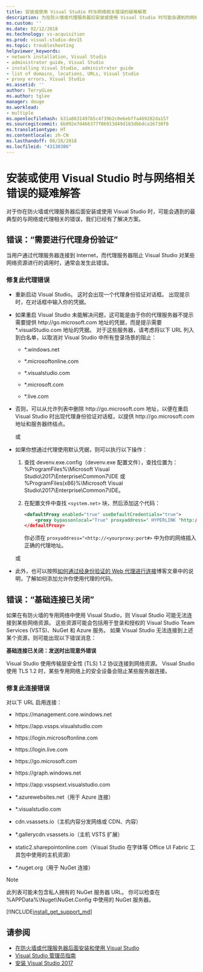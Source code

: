 ```yaml
---
title: 安装或使用 Visual Studio 时与网络相关错误的疑难解答
description: 为在防火墙或代理服务器后安装或使用 Visual Studio 时可能会遇到的网络或代理相关错误查找解决方案。
ms.custom: ''
ms.date: 02/12/2018
ms.technology: vs-acquisition
ms.prod: visual-studio-dev15
ms.topic: troubleshooting
helpviewer_keywords:
- network installation, Visual Studio
- administrator guide, Visual Studio
- installing Visual Studio, administrator guide
- list of domains, locations, URLs, Visual Studio
- proxy errors, Visual Studio
ms.assetid: ''
author: TerryGLee
ms.author: tglee
manager: douge
ms.workload:
- multiple
ms.openlocfilehash: b31a8631497b5c4f39b2c0e6ebffa469282da157
ms.sourcegitcommit: 6b092e7d466377f06913d49d183dbbdca16730f0
ms.translationtype: HT
ms.contentlocale: zh-CN
ms.lasthandoff: 08/28/2018
ms.locfileid: "43138386"
---
```

# <a name="troubleshooting-network-related-errors-when-you-install-or-use-visual-studio"></a>安装或使用 Visual Studio 时与网络相关错误的疑难解答

对于你在防火墙或代理服务器后面安装或使用 Visual Studio 时，可能会遇到的最典型的与网络或代理相关的错误，我们已经有了解决方案。

## <a name="error-proxy-authorization-required"></a>错误：“需要进行代理身份验证”

当用户通过代理服务器连接到 Internet，而代理服务器阻止 Visual Studio 对某些网络资源进行的调用时，通常会发生此错误。

### <a name="to-fix-this-proxy-error"></a>修复此代理错误

- 重新启动 Visual Studio。 这时会出现一个代理身份验证对话框。 出现提示时，在对话框中输入你的凭据。

- 如果重启 Visual Studio 未能解决问题，这可能是由于你的代理服务器不提示需要提供 http:&#47;&#47;go.microsoft.com 地址的凭据，而是提示需要 &#42;.visualStudio.com 地址的凭据。 对于这些服务器，请考虑将以下 URL 列入到白名单，以取消对 Visual Studio 中所有登录场景的阻止：

    - &#42;.windows.net

    - &#42;.microsoftonline.com

    - &#42;.visualstudio.com

    - &#42;.microsoft.com

    - &#42;.live.com

- 否则，可以从允许列表中删除 http:&#47;&#47;go.microsoft.com 地址，以便在重启 Visual Studio 时出现代理身份验证对话框，以提供 http:&#47;&#47;go.microsoft.com 地址和服务器终结点。

    或

- 如果你想通过代理使用默认凭据，则可以执行以下操作：

    1. 查找 devenv.exe.config（devenv.exe 配置文件），查找位置为：%ProgramFiles%\Microsoft Visual Studio\2017\Enterprise\Common7\IDE 或 %ProgramFiles(x86)%\Microsoft Visual Studio\2017\Enterprise\Common7\IDE。

    1. 在配置文件中查找 `<system.net>` 块，然后添加这个代码：

        ```xml
        <defaultProxy enabled="true" useDefaultCredentials="true">
            <proxy bypassonlocal="True" proxyaddress=" HYPERLINK "http://<yourproxy:port#>" http://<yourproxy:port#>"/>
        </defaultProxy>
        ```

        你必须在 `proxyaddress="<http://<yourproxy:port#>` 中为你的网络插入正确的代理地址。

    或

- 此外，也可以按照[如何通过经身份验证的 Web 代理进行连接](http://blogs.msdn.com/b/rido/archive/2010/05/06/how-to-connect-to-tfs-through-authenticated-web-proxy.aspx)博客文章中的说明，了解如何添加允许你使用代理的代码。

## <a name="error-the-underlying-connection-was-closed"></a>错误：“基础连接已关闭”

如果在有防火墙的专用网络中使用 Visual Studio，则 Visual Studio 可能无法连接到某些网络资源。 这些资源可能会包括用于登录和授权的 Visual Studio Team Services (VSTS)、NuGet 和 Azure 服务。 如果 Visual Studio 无法连接到上述某个资源，则可能出现以下错误消息：

  **基础连接已关闭：发送时出现意外错误**

Visual Studio 使用传输层安全性 (TLS) 1.2 协议连接到网络资源。 Visual Studio 使用 TLS 1.2 时，某些专用网络上的安全设备会阻止某些服务器连接。

### <a name="to-fix-this-connection-error"></a>修复此连接错误

对以下 URL 启用连接：

- https:&#47;&#47;management.core.windows.net

- https:&#47;&#47;app.vssps.visualstudio.com

- https:&#47;&#47;login.microsoftonline.com

- https:&#47;&#47;login.live.com

- https:&#47;&#47;go.microsoft.com

- https:&#47;&#47;graph.windows.net

- https:&#47;&#47;app.vsspsext.visualstudio.com

- &#42;.azurewebsites.net（用于 Azure 连接）

- &#42;.visualstudio.com

- cdn.vsassets.io（主机内容分发网络或 CDN、内容）

- &#42;.gallerycdn.vsassets.io（主机 VSTS 扩展）

- static2.sharepointonline.com（Visual Studio 在字体等 Office UI Fabric 工具包中使用的主机资源）

- &#42;.nuget.org（用于 NuGet 连接）

 > [!NOTE]
 > 此列表可能未包含私人拥有的 NuGet 服务器 URL。 你可以检查在 %APPData%\Nuget\NuGet.Config 中使用的 NuGet 服务器。

[!INCLUDE[install_get_support_md](includes/install_get_support_md.md)]

## <a name="see-also"></a>请参阅

* [在防火墙或代理服务器后面安装和使用 Visual Studio](install-and-use-visual-studio-behind-a-firewall-or-proxy-server.md)
* [Visual Studio 管理员指南](visual-studio-administrator-guide.md)
* [安装 Visual Studio 2017](install-visual-studio.md)
